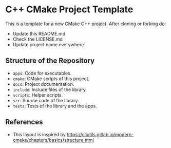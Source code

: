 # C++ CMake Project Template

This is a template for a new CMake C++ project.
After cloning or forking do:
- Update this README.md
- Check the LICENSE.md
- Update project name everywhere

## Structure of the Repository

- `apps`: Code for executables.
- `cmake`: CMake scripts of this project.
- `docs`: Project documentation.
- `include`: Include files of the library.
- `scripts`: Helper scripts.
- `scr`: Source code of the library.
- `tests`: Tests of the library and the apps.

## References

- This layout is inspired by https://cliutils.gitlab.io/modern-cmake/chapters/basics/structure.html
